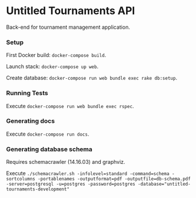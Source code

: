 # Untitled Tournaments API #

Back-end for tournament management application.

### Setup ###

First Docker build: `docker-compose build`.

Launch stack: `docker-compose up web`.

Create database: `docker-compose run web bundle exec rake db:setup`.

### Running Tests ###

Execute `docker-compose run web bundle exec rspec`.

### Generating docs ###

Execute `docker-compose run docs`.

### Generating database schema ###

Requires schemacrawler (14.16.03) and graphviz.

Execute `./schemacrawler.sh -infolevel=standard -command=schema -sortcolumns -portablenames -outputformat=pdf -outputfile=db-schema.pdf -server=postgresql -u=postgres -password=postgres -database="untitled-tournaments-development"`
